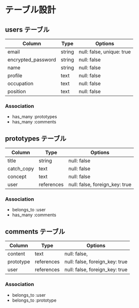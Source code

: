 # テーブル設計

## users テーブル

| Column             | Type   | Options                  |
| ------------------ | ------ | ------------------------ |
| email              | string | null: false, unique: true|
| encrypted_password | string | null: false              |
| name               | string | null: false              |
| profile            | text   | null: false              |
| occupation         | text   | null: false              |
| position           | text   | null: false              |

### Association

- has_many :prototypes
- has_many :comments

## prototypes テーブル

| Column     | Type         | Options                        |
| ---------- | ------------ | ------------------------------ |
| title      | string       | null: false                    |
| catch_copy | text         | null: false                    |
| concept    | text         | null: false                    |
| user       | references   | null: false, foreign_key: true |

### Association

- belongs_to :user
- has_many :comments

## comments テーブル

| Column     | Type       | Options                        |
| ---------- | ---------- | ------------------------------ |
| content    | text       | null: false,                   |
| prototype  | references | null: false, foreign_key: true |
| user       | references | null: false, foreign_key: true |

### Association

- belongs_to :user
- belongs_to :prototype
